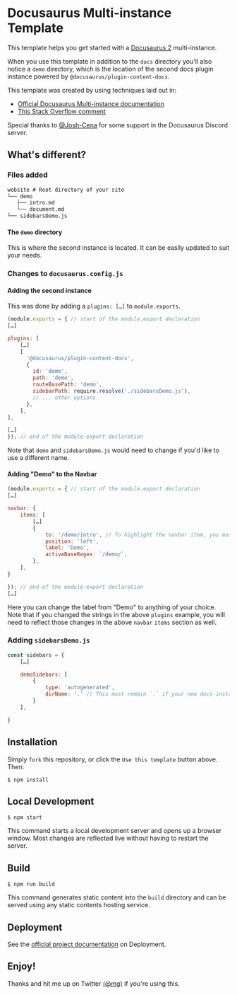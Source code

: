 # Docusaurus Multi-instance Template

This template helps you get started with a [Docusaurus 2](https://docusaurus.io/) multi-instance.

When you use this template in addition to the `docs` directory you'll also notice a `demo` directory, which is the location of the second docs plugin instance powered by `@docusaurus/plugin-content-docs`.

This template was created by using techniques laid out in:

- [Official Docusaurus Multi-instance documentation](https://docusaurus.io/docs/docs-multi-instance)
- [This Stack Overflow comment](https://stackoverflow.com/a/68162605/4573790)

Special thanks to [@Josh-Cena](https://github.com/Josh-Cena) for some support in the Docusaurus Discord server.

## What's different?

### Files added

``` txt
website # Root directory of your site
└── demo
   ├── intro.md
   └── document.md
└── sidebarsDemo.js
```

#### The `demo` directory

This is where the second instance is located. It can be easily updated to suit your needs.

### Changes to `docusaurus.config.js`

#### Adding the second instance

This was done by adding a `plugins: […]` to `module.exports`.

``` js
(module.exports = { // start of the module.export declaration
[…]

plugins: [
    […]
    [
      '@docusaurus/plugin-content-docs',
      {
        id: 'demo',
        path: 'demo',
        routeBasePath: 'demo',
        sidebarPath: require.resolve('./sidebarsDemo.js'),
        // ... other options
      },
    ],
],

[…]
}); // end of the module-export declaration
```

Note that `demo` and `sidebarsDemo.js` would need to change if you'd like to use a different name.

#### Adding "Demo" to the Navbar

``` js
(module.exports = { // start of the module.export declaration
[…]

navbar: {
    items: [
        […]
        {
            to: '/demo/intro', // To highlight the navbar item, you must link to a document, not a top-level directory
            position: 'left',
            label: 'Demo',
            activeBaseRegex: `/demo/`,
        },
    ],
}

}); // end of the module-export declaration
[…]
```

Here you can change the label from "Demo" to anything of your choice. Note that if you changed the strings in the above `plugins` example, you will need to reflect those changes in the above `navbar` `items` section as well.

### Adding `sidebarsDemo.js`

``` js
const sidebars = {
    […]

    demoSidebars: [
        {
            type: 'autogenerated',
            dirName: '.' // This must remain `.` if your new docs instance is in the base directory
        }
    ],

}
````

## Installation

Simply `fork` this repository, or click the `Use this template` button above. Then:

```
$ npm install
```

## Local Development

```
$ npm start
```

This command starts a local development server and opens up a browser window. Most changes are reflected live without having to restart the server.

## Build

```
$ npm run build
```

This command generates static content into the `build` directory and can be served using any static contents hosting service.

## Deployment

See the [official project documentation](https://docusaurus.io/docs/2.0.0-beta.15/deployment) on Deployment.

## Enjoy!

Thanks and hit me up on Twitter [(@mg)](https://twitter.com/mg) if you're using this.
